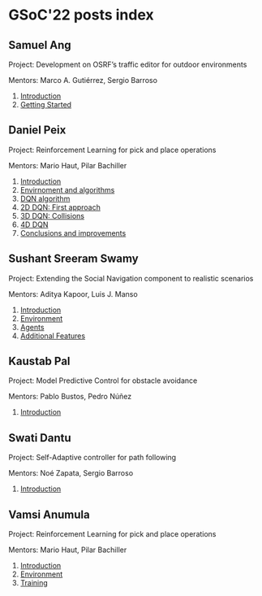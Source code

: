 # GSoC'22 posts index


## Samuel Ang

Project: Development on OSRF’s traffic editor for outdoor environments

Mentors: Marco A. Gutiérrez, Sergio Barroso 

1. [Introduction](/web/gsoc/2022/posts/samuel_ang/1-introduction)
2. [Getting Started](/web/gsoc/2022/posts/samuel_ang/2-getting_started)

## Daniel Peix

Project: Reinforcement Learning for pick and place operations

Mentors: Mario Haut, Pilar Bachiller

1. [Introduction](/web/gsoc/2022/posts/daniel_peix/1-introduction)
2. [Envirnoment and algorithms](/web/gsoc/2022/posts/daniel_peix/2-env_and_algs)
3. [DQN algorithm](/web/gsoc/2022/posts/daniel_peix/3-DQN)
4. [2D DQN: First approach](/web/gsoc/2022/posts/daniel_peix/4-2d_DQN)
5. [3D DQN: Collisions](/web/gsoc/2022/posts/daniel_peix/5-3d_DQN)
6. [4D DQN](/web/gsoc/2022/posts/daniel_peix/6-4d_DQN)
7. [Conclusions and improvements](/web/gsoc/2022/posts/daniel_peix/7-Conclusions_and_improvements)

## Sushant Sreeram Swamy 

Project: Extending the Social Navigation component to realistic scenarios 

Mentors: Aditya Kapoor, Luis J. Manso

1. [Introduction](/web/gsoc/2022/posts/sushant_sreeram/1-introduction)
2. [Environment](/web/gsoc/2022/posts/sushant_sreeram/2-environment)
3. [Agents](/web/gsoc/2022/posts/sushant_sreeram/3-agents)
4. [Additional Features](/web/gsoc/2022/posts/sushant_sreeram/4-additional_features)

## Kaustab Pal

Project: Model Predictive Control for obstacle avoidance 

Mentors: Pablo Bustos, Pedro Núñez

1. [Introduction](/web/gsoc/2022/posts/kaustab_pal/1-introduction)

## Swati Dantu

Project: Self-Adaptive controller for path following

Mentors: Noé Zapata, Sergio Barroso

1. [Introduction](/web/gsoc/2022/posts/swati_dantu/1-introduction)

## Vamsi Anumula

Project: Reinforcement Learning for pick and place operations

Mentors: Mario Haut, Pilar Bachiller

1. [Introduction](/web/gsoc/2022/posts/vamsi_anumula/1-introduction)
2. [Environment](/web/gsoc/2022/posts/vamsi_anumula/2-Environment)
3. [Training](/web/gsoc/2022/posts/vamsi_anumula/3-Training.md)

